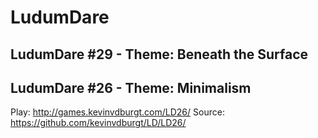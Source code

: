 LudumDare
=========

LudumDare #29 - Theme: Beneath the Surface
---


LudumDare #26 - Theme: Minimalism
---
Play: http://games.kevinvdburgt.com/LD26/
Source: https://github.com/kevinvdburgt/LD/LD26/

